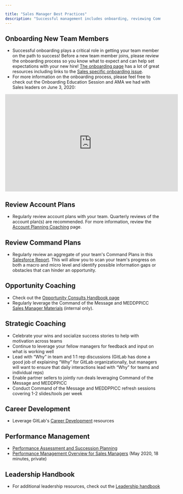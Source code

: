 ```yaml
---

title: "Sales Manager Best Practices"
description: "Successful management includes onboarding, reviewing Command Plans, opportunity coaching, strategic coaching, career development and performance management"
---
```









## Onboarding New Team Members

- Successful onboarding plays a critical role in getting your team member on the path to success! Before a new team member joins, please review the onboarding process so you know what to expect and can help set expectations with your new hire! [The onboarding page](/handbook/people-group/general-onboarding/) has a lot of great resources including links to the [Sales specific onboarding issue](/handbook/people-group/general-onboarding/#role-specific-templates).
- For more information on the onboarding process, please feel free to check out the Onboarding Education Session and AMA we had with Sales leaders on June 3, 2020:

<!-- blank line -->
<iframe width="560" height="315" src="https://www.youtube.com/embed/hambdfyj0xU" frameborder="0" allow="accelerometer; autoplay; encrypted-media; gyroscope; picture-in-picture" allowfullscreen></iframe>
<!-- blank line -->

## Review Account Plans

- Regularly review account plans with your team. Quarterly reviews of the account plan(s) are recommended. For more information, review the [Account Planning Coaching](/handbook/sales/account-planning/coaching/) page.  

## Review Command Plans

- Regularly review an aggregate of your team's Command Plans in this [Salesforce Report](https://gitlab.my.salesforce.com/00O4M000004e1dZ). This will allow you to scan your team's progress on both a macro and micro level and identify possible information gaps or obstacles that can hinder an opportunity.

## Opportunity Coaching

- Check out the [Opportunity Consults Handbook page](/handbook/sales/command-of-the-message/opportunity-consults)
- Regularly leverage the Command of the Message and MEDDPPICC [Sales Manager Materials](https://internal.gitlab.com/handbook/sales/command-of-the-message/sales-manager-materials/) (internal only).

## Strategic Coaching

- Celebrate your wins and socialize success stories to help with motivation across teams
- Continue to leverage your fellow managers for feedback and input on what is working well
- Lead with “Why” in team and 1:1 rep discussions (GitLab has done a good job of explaining “Why” for GitLab organizationally, but managers will want to ensure that daily interactions lead with “Why” for teams and individual reps)
- Enable partner sellers to jointly run deals leveraging Command of the Message and MEDDPPICC
- Conduct Command of the Message and MEDDPPICC refresh sessions covering 1-2 slides/tools per week

## Career Development

- Leverage GitLab's [Career Development](/handbook/people-group/learning-and-development/career-development/) resources

## Performance Management

- [Performance Assessment and Succession Planning](/handbook/people-group/talent-assessment/)
- [Performance Management Overview for Sales Managers](https://youtu.be/mIPFhq0Th1w) (May 2020, 18 minutes, private)

## Leadership Handbook

- For additional leadership resources, check out the [Leadership handbook](/handbook/leadership/)
